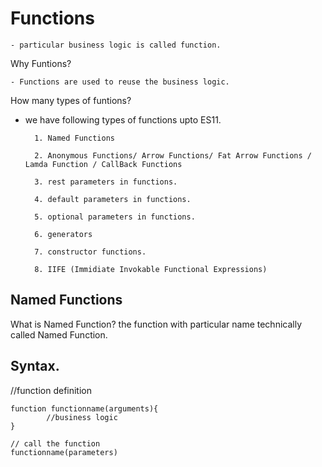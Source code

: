 # Functions

    - particular business logic is called function.

Why Funtions?

    - Functions are used to reuse the business logic.

How many types of funtions?

- we have following types of functions upto ES11.

        1. Named Functions

        2. Anonymous Functions/ Arrow Functions/ Fat Arrow Functions / Lamda Function / CallBack Functions

        3. rest parameters in functions.

        4. default parameters in functions.

        5. optional parameters in functions.

        6. generators

        7. constructor functions.

        8. IIFE (Immidiate Invokable Functional Expressions)

## Named Functions

What is Named Function?
the function with particular name technically called Named Function.

## Syntax.

//function definition

    function functionname(arguments){
            //business logic
    }

    // call the function
    functionname(parameters)
